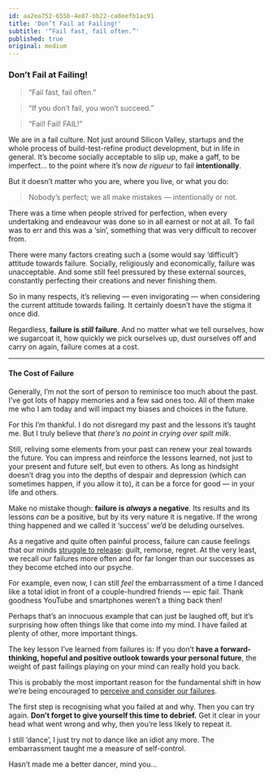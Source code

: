 ```yaml
---
id: aa2ea752-655b-4e87-bb22-ca8eefb1ac91
title: 'Don’t Fail at Failing!'
subtitle: '“Fail fast, fail often.”'
published: true
original: medium
---
```




### Don’t Fail at Failing!

> “Fail fast, fail often.”

> “If you don’t fail, you won’t succeed.”

> “Fail! Fail! FAIL!”

We are in a fail culture. Not just around Silicon Valley, startups and the whole process of build-test-refine product development, but in life in general. It’s become socially acceptable to slip up, make a gaff, to be imperfect… to the point where it’s now *de rigueur* to fail **intentionally**.

But it doesn’t matter who you are, where you live, or what you do:

> Nobody’s perfect; we all make mistakes — intentionally or not.

There was a time when people strived for perfection, when every undertaking and endeavour was done so in all earnest or not at all. To fail was to err and this was a ‘sin’, something that was very difficult to recover from.

There were many factors creating such a (some would say ‘difficult’) attitude towards failure. Socially, religiously and economically, failure was unacceptable. And some still feel pressured by these external sources, constantly perfecting their creations and never finishing them.

So in many respects, it’s relieving — even invigorating — when considering the current attitude towards failing. It certainly doesn’t have the stigma it once did.

Regardless, **failure is *still* failure**. And no matter what we tell ourselves, how we sugarcoat it, how quickly we pick ourselves up, dust ourselves off and carry on again, failure comes at a cost.





---



#### The Cost of Failure

Generally, I’m not the sort of person to reminisce too much about the past. I’ve got lots of happy memories and a few sad ones too. All of them make me who I am today and will impact my biases and choices in the future.

For this I’m thankful. I do not disregard my past and the lessons it’s taught me. But I truly believe that *there’s no point in crying over spilt milk*.

Still, reliving some elements from your past can renew your zeal towards the future. You can impress and reinforce the lessons learned, not just to your present and future self, but even to others. As long as hindsight doesn’t drag you into the depths of despair and depression (which can sometimes happen, if you allow it to), it can be a force for good — in your life and others.

Make no mistake though: **failure is *always* a negative**. Its results and its lessons *can* be a positive, but by its very nature it is negative. If the wrong thing happened and we called it ‘success’ we’d be deluding ourselves.

As a negative and quite often painful process, failure can cause feelings that our minds [struggle to release](http://www.livescience.com/1827-bad-memories-stick-good.html): guilt, remorse, regret. At the very least, we recall our failures more often and for far longer than our successes as they become etched into our psyche.

For example, even now, I can still *feel* the embarrassment of a time I danced like a total idiot in front of a couple-hundred friends — epic fail. Thank goodness YouTube and smartphones weren’t a thing back then!

Perhaps that’s an innocuous example that can just be laughed off, but it’s surprising how often things like that come into my mind. I have failed at plenty of other, more important things.

The key lesson I’ve learned from failures is: If you don’t **have a forward-thinking, hopeful and positive outlook towards your personal future**, the weight of past failings playing on your mind can really hold you back.

This is probably the most important reason for the fundamental shift in how we’re being encouraged to [perceive and consider our failures](http://lifehacker.com/how-to-move-past-failure-1597951611).

The first step is recognising what you failed at and why. Then you can try again. **Don’t forget to give yourself this time to debrief.** Get it clear in your head what went wrong and why, then you’re less likely to repeat it.

I still ‘dance’, I just try not to dance like an idiot any more. The embarrassment taught me a measure of self-control.

Hasn’t made me a better dancer, mind you…


